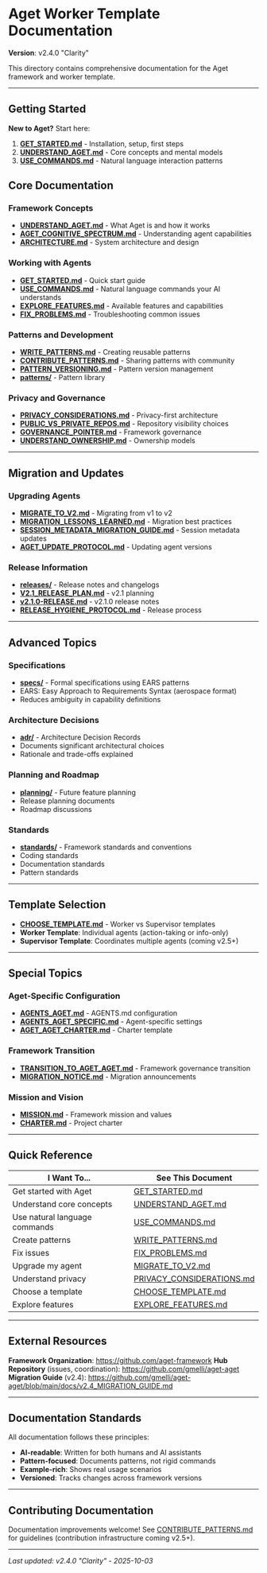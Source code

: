 # Aget Worker Template Documentation

**Version**: v2.4.0 "Clarity"

This directory contains comprehensive documentation for the Aget framework and worker template.

---

## Getting Started

**New to Aget?** Start here:

1. **[GET_STARTED.md](GET_STARTED.md)** - Installation, setup, first steps
2. **[UNDERSTAND_AGET.md](UNDERSTAND_AGET.md)** - Core concepts and mental models
3. **[USE_COMMANDS.md](USE_COMMANDS.md)** - Natural language interaction patterns

## Core Documentation

### Framework Concepts

- **[UNDERSTAND_AGET.md](UNDERSTAND_AGET.md)** - What Aget is and how it works
- **[AGET_COGNITIVE_SPECTRUM.md](AGET_COGNITIVE_SPECTRUM.md)** - Understanding agent capabilities
- **[ARCHITECTURE.md](ARCHITECTURE.md)** - System architecture and design

### Working with Agents

- **[GET_STARTED.md](GET_STARTED.md)** - Quick start guide
- **[USE_COMMANDS.md](USE_COMMANDS.md)** - Natural language commands your AI understands
- **[EXPLORE_FEATURES.md](EXPLORE_FEATURES.md)** - Available features and capabilities
- **[FIX_PROBLEMS.md](FIX_PROBLEMS.md)** - Troubleshooting common issues

### Patterns and Development

- **[WRITE_PATTERNS.md](WRITE_PATTERNS.md)** - Creating reusable patterns
- **[CONTRIBUTE_PATTERNS.md](CONTRIBUTE_PATTERNS.md)** - Sharing patterns with community
- **[PATTERN_VERSIONING.md](PATTERN_VERSIONING.md)** - Pattern version management
- **[patterns/](patterns/)** - Pattern library

### Privacy and Governance

- **[PRIVACY_CONSIDERATIONS.md](PRIVACY_CONSIDERATIONS.md)** - Privacy-first architecture
- **[PUBLIC_VS_PRIVATE_REPOS.md](PUBLIC_VS_PRIVATE_REPOS.md)** - Repository visibility choices
- **[GOVERNANCE_POINTER.md](GOVERNANCE_POINTER.md)** - Framework governance
- **[UNDERSTAND_OWNERSHIP.md](UNDERSTAND_OWNERSHIP.md)** - Ownership models

---

## Migration and Updates

### Upgrading Agents

- **[MIGRATE_TO_V2.md](MIGRATE_TO_V2.md)** - Migrating from v1 to v2
- **[MIGRATION_LESSONS_LEARNED.md](MIGRATION_LESSONS_LEARNED.md)** - Migration best practices
- **[SESSION_METADATA_MIGRATION_GUIDE.md](SESSION_METADATA_MIGRATION_GUIDE.md)** - Session metadata updates
- **[AGET_UPDATE_PROTOCOL.md](AGET_UPDATE_PROTOCOL.md)** - Updating agent versions

### Release Information

- **[releases/](releases/)** - Release notes and changelogs
- **[V2.1_RELEASE_PLAN.md](V2.1_RELEASE_PLAN.md)** - v2.1 planning
- **[v2.1.0-RELEASE.md](v2.1.0-RELEASE.md)** - v2.1.0 release notes
- **[RELEASE_HYGIENE_PROTOCOL.md](RELEASE_HYGIENE_PROTOCOL.md)** - Release process

---

## Advanced Topics

### Specifications

- **[specs/](specs/)** - Formal specifications using EARS patterns
- EARS: Easy Approach to Requirements Syntax (aerospace format)
- Reduces ambiguity in capability definitions

### Architecture Decisions

- **[adr/](adr/)** - Architecture Decision Records
- Documents significant architectural choices
- Rationale and trade-offs explained

### Planning and Roadmap

- **[planning/](planning/)** - Future feature planning
- Release planning documents
- Roadmap discussions

### Standards

- **[standards/](standards/)** - Framework standards and conventions
- Coding standards
- Documentation standards
- Pattern standards

---

## Template Selection

- **[CHOOSE_TEMPLATE.md](CHOOSE_TEMPLATE.md)** - Worker vs Supervisor templates
- **Worker Template**: Individual agents (action-taking or info-only)
- **Supervisor Template**: Coordinates multiple agents (coming v2.5+)

---

## Special Topics

### Aget-Specific Configuration

- **[AGENTS_AGET.md](AGENTS_AGET.md)** - AGENTS.md configuration
- **[AGENTS_AGET_SPECIFIC.md](AGENTS_AGET_SPECIFIC.md)** - Agent-specific settings
- **[AGET_AGET_CHARTER.md](AGET_AGET_CHARTER.md)** - Charter template

### Framework Transition

- **[TRANSITION_TO_AGET_AGET.md](TRANSITION_TO_AGET_AGET.md)** - Framework governance transition
- **[MIGRATION_NOTICE.md](MIGRATION_NOTICE.md)** - Migration announcements

### Mission and Vision

- **[MISSION.md](MISSION.md)** - Framework mission and values
- **[CHARTER.md](CHARTER.md)** - Project charter

---

## Quick Reference

| I Want To... | See This Document |
|--------------|-------------------|
| Get started with Aget | [GET_STARTED.md](GET_STARTED.md) |
| Understand core concepts | [UNDERSTAND_AGET.md](UNDERSTAND_AGET.md) |
| Use natural language commands | [USE_COMMANDS.md](USE_COMMANDS.md) |
| Create patterns | [WRITE_PATTERNS.md](WRITE_PATTERNS.md) |
| Fix issues | [FIX_PROBLEMS.md](FIX_PROBLEMS.md) |
| Upgrade my agent | [MIGRATE_TO_V2.md](MIGRATE_TO_V2.md) |
| Understand privacy | [PRIVACY_CONSIDERATIONS.md](PRIVACY_CONSIDERATIONS.md) |
| Choose a template | [CHOOSE_TEMPLATE.md](CHOOSE_TEMPLATE.md) |
| Explore features | [EXPLORE_FEATURES.md](EXPLORE_FEATURES.md) |

---

## External Resources

**Framework Organization**: https://github.com/aget-framework
**Hub Repository** (issues, coordination): https://github.com/gmelli/aget-aget
**Migration Guide** (v2.4): https://github.com/gmelli/aget-aget/blob/main/docs/v2.4_MIGRATION_GUIDE.md

---

## Documentation Standards

All documentation follows these principles:
- **AI-readable**: Written for both humans and AI assistants
- **Pattern-focused**: Documents patterns, not rigid commands
- **Example-rich**: Shows real usage scenarios
- **Versioned**: Tracks changes across framework versions

---

## Contributing Documentation

Documentation improvements welcome! See [CONTRIBUTE_PATTERNS.md](CONTRIBUTE_PATTERNS.md) for guidelines (contribution infrastructure coming v2.5+).

---

*Last updated: v2.4.0 "Clarity" - 2025-10-03*
